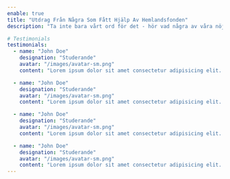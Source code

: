 ```yaml
---
enable: true
title: "Utdrag Från Några Som Fått Hjälp Av Hemlandsfonden"
description: "Ta inte bara vårt ord för det - hör vad några av våra nöjda användare säger! Kolla in några av våra vittnesmål nedan för att se vad andra tycker om Hemlandsfonden"

# Testimonials
testimonials:
  - name: "John Doe"
    designation: "Studerande"
    avatar: "/images/avatar-sm.png"
    content: "Lorem ipsum dolor sit amet consectetur adipisicing elit. Qui iusto illo molestias, assumenda expedita commodi inventore non itaque molestiae voluptatum dolore, facilis sapiente, repellat veniam."

  - name: "John Doe"
    designation: "Studerande"
    avatar: "/images/avatar-sm.png"
    content: "Lorem ipsum dolor sit amet consectetur adipisicing elit. Qui iusto illo molestias, assumenda expedita commodi inventore non itaque molestiae voluptatum dolore, facilis sapiente, repellat veniam."

  - name: "John Doe"
    designation: "Studerande"
    avatar: "/images/avatar-sm.png"
    content: "Lorem ipsum dolor sit amet consectetur adipisicing elit. Qui iusto illo molestias, assumenda expedita commodi inventore non itaque molestiae voluptatum dolore, facilis sapiente, repellat veniam."

  - name: "John Doe"
    designation: "Studerande"
    avatar: "/images/avatar-sm.png"
    content: "Lorem ipsum dolor sit amet consectetur adipisicing elit. Qui iusto illo molestias, assumenda expedita commodi inventore non itaque molestiae voluptatum dolore, facilis sapiente, repellat veniam."
---
```

